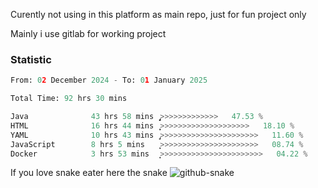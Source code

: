 Curently not using in this platform as main repo, just for fun project only

Mainly i use gitlab for working project

### Statistic
<!--START_SECTION:waka-->

```python
From: 02 December 2024 - To: 01 January 2025

Total Time: 92 hrs 30 mins

Java              43 hrs 58 mins  ̡͎͎͎͎͎͎͎͎͎͎͎>>>>>>>>>>>>>   47.53 %
HTML              16 hrs 44 mins  ͎͎͎͎̦>>>>>>>>>>>>>>>>>>>>   18.10 %
YAML              10 hrs 43 mins  ̡͎͎>>>>>>>>>>>>>>>>>>>>>>   11.60 %
JavaScript        8 hrs 5 mins    ͎͎͕>>>>>>>>>>>>>>>>>>>>>>   08.74 %
Docker            3 hrs 53 mins   ͎͙>>>>>>>>>>>>>>>>>>>>>>>   04.22 %
```

<!--END_SECTION:waka-->

If you love snake eater here the snake 
<picture>
  <source media="(prefers-color-scheme: dark)" srcset="https://github.com/pradana4648/pradana4648/blob/c0566a83ca6ea5f2e46bab00e717c4c82b4b5c4c/github-contribution-grid-snake-dark.svg" />
  <source media="(prefers-color-scheme: light)" srcset="https://github.com/pradana4648/pradana4648/blob/c0566a83ca6ea5f2e46bab00e717c4c82b4b5c4c/github-contribution-grid-snake.svg" />
  <img alt="github-snake" src="https://github.com/pradana4648/pradana4648/blob/c0566a83ca6ea5f2e46bab00e717c4c82b4b5c4c/github-contribution-grid-snake.svg" />
</picture>
